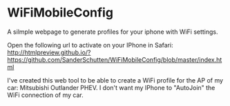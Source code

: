 # WiFiMobileConfig
A silmple webpage to generate profiles for your iphone with WiFi settings. 

Open the following url to activate on your IPhone in Safari: 
http://htmlpreview.github.io/?https://github.com/SanderSchutten/WiFiMobileConfig/blob/master/index.html

I've created this web tool to be able to create a WiFi profile for the AP of my car: Mitsubishi Outlander PHEV.
I don't want my IPhone to "AutoJoin" the WiFi connection of my car.
